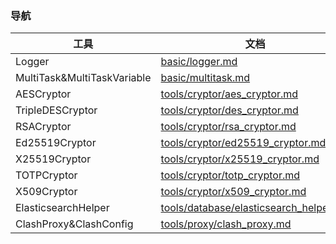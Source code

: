 ### 导航

| 工具                        | 文档                                                         |
| --------------------------- | ------------------------------------------------------------ |
| Logger                      | [basic/logger.md](https://github.com/YongJie-Xie/MugwortTools/blob/main/docs/mugwort/basic/logger.md) |
| MultiTask&MultiTaskVariable | [basic/multitask.md](https://github.com/YongJie-Xie/MugwortTools/blob/main/docs/mugwort/basic/multitask.md) |
| AESCryptor                  | [tools/cryptor/aes_cryptor.md](https://github.com/YongJie-Xie/MugwortTools/blob/main/docs/mugwort/tools/cryptor/aes_cryptor.md) |
| TripleDESCryptor            | [tools/cryptor/des_cryptor.md](https://github.com/YongJie-Xie/MugwortTools/blob/main/docs/mugwort/tools/cryptor/des_cryptor.md) |
| RSACryptor                  | [tools/cryptor/rsa_cryptor.md](https://github.com/YongJie-Xie/MugwortTools/blob/main/docs/mugwort/tools/cryptor/rsa_cryptor.md) |
| Ed25519Cryptor              | [tools/cryptor/ed25519_cryptor.md](https://github.com/YongJie-Xie/MugwortTools/blob/main/docs/mugwort/tools/cryptor/ed25519_cryptor.md) |
| X25519Cryptor               | [tools/cryptor/x25519_cryptor.md](https://github.com/YongJie-Xie/MugwortTools/blob/main/docs/mugwort/tools/cryptor/x25519_cryptor.md) |
| TOTPCryptor                 | [tools/cryptor/totp_cryptor.md](https://github.com/YongJie-Xie/MugwortTools/blob/main/docs/mugwort/tools/cryptor/totp_cryptor.md) |
| X509Cryptor                 | [tools/cryptor/x509_cryptor.md](https://github.com/YongJie-Xie/MugwortTools/blob/main/docs/mugwort/tools/cryptor/x509_cryptor.md) |
| ElasticsearchHelper         | [tools/database/elasticsearch_helper.md](https://github.com/YongJie-Xie/MugwortTools/blob/main/docs/mugwort/tools/database/elasticsearch_helper.md) |
| ClashProxy&ClashConfig      | [tools/proxy/clash_proxy.md](https://github.com/YongJie-Xie/MugwortTools/blob/main/docs/mugwort/tools/proxy/clash_proxy.md) |

